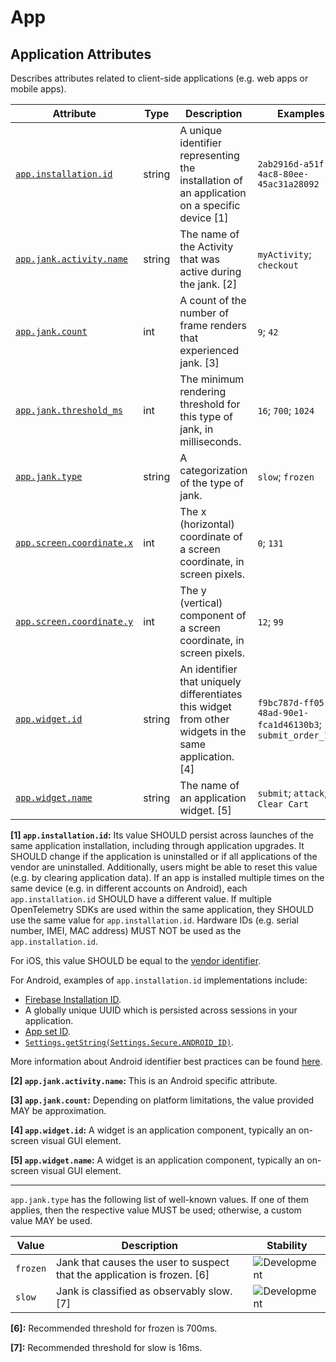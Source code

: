 <!-- NOTE: THIS FILE IS AUTOGENERATED. DO NOT EDIT BY HAND. -->
<!-- see templates/registry/markdown/attribute_namespace.md.j2 -->

# App

## Application Attributes

Describes attributes related to client-side applications (e.g. web apps or mobile apps).

| Attribute | Type | Description | Examples | Stability |
|---|---|---|---|---|
| <a id="app-installation-id" href="#app-installation-id">`app.installation.id`</a> | string | A unique identifier representing the installation of an application on a specific device [1] | `2ab2916d-a51f-4ac8-80ee-45ac31a28092` | ![Development](https://img.shields.io/badge/-development-blue) |
| <a id="app-jank-activity-name" href="#app-jank-activity-name">`app.jank.activity.name`</a> | string | The name of the Activity that was active during the jank. [2] | `myActivity`; `checkout` | ![Development](https://img.shields.io/badge/-development-blue) |
| <a id="app-jank-count" href="#app-jank-count">`app.jank.count`</a> | int | A count of the number of frame renders that experienced jank. [3] | `9`; `42` | ![Development](https://img.shields.io/badge/-development-blue) |
| <a id="app-jank-threshold-ms" href="#app-jank-threshold-ms">`app.jank.threshold_ms`</a> | int | The minimum rendering threshold for this type of jank, in milliseconds. | `16`; `700`; `1024` | ![Development](https://img.shields.io/badge/-development-blue) |
| <a id="app-jank-type" href="#app-jank-type">`app.jank.type`</a> | string | A categorization of the type of jank. | `slow`; `frozen` | ![Development](https://img.shields.io/badge/-development-blue) |
| <a id="app-screen-coordinate-x" href="#app-screen-coordinate-x">`app.screen.coordinate.x`</a> | int | The x (horizontal) coordinate of a screen coordinate, in screen pixels. | `0`; `131` | ![Development](https://img.shields.io/badge/-development-blue) |
| <a id="app-screen-coordinate-y" href="#app-screen-coordinate-y">`app.screen.coordinate.y`</a> | int | The y (vertical) component of a screen coordinate, in screen pixels. | `12`; `99` | ![Development](https://img.shields.io/badge/-development-blue) |
| <a id="app-widget-id" href="#app-widget-id">`app.widget.id`</a> | string | An identifier that uniquely differentiates this widget from other widgets in the same application. [4] | `f9bc787d-ff05-48ad-90e1-fca1d46130b3`; `submit_order_1829` | ![Development](https://img.shields.io/badge/-development-blue) |
| <a id="app-widget-name" href="#app-widget-name">`app.widget.name`</a> | string | The name of an application widget. [5] | `submit`; `attack`; `Clear Cart` | ![Development](https://img.shields.io/badge/-development-blue) |

**[1] `app.installation.id`:** Its value SHOULD persist across launches of the same application installation, including through application upgrades.
It SHOULD change if the application is uninstalled or if all applications of the vendor are uninstalled.
Additionally, users might be able to reset this value (e.g. by clearing application data).
If an app is installed multiple times on the same device (e.g. in different accounts on Android), each `app.installation.id` SHOULD have a different value.
If multiple OpenTelemetry SDKs are used within the same application, they SHOULD use the same value for `app.installation.id`.
Hardware IDs (e.g. serial number, IMEI, MAC address) MUST NOT be used as the `app.installation.id`.

For iOS, this value SHOULD be equal to the [vendor identifier](https://developer.apple.com/documentation/uikit/uidevice/identifierforvendor).

For Android, examples of `app.installation.id` implementations include:

- [Firebase Installation ID](https://firebase.google.com/docs/projects/manage-installations).
- A globally unique UUID which is persisted across sessions in your application.
- [App set ID](https://developer.android.com/identity/app-set-id).
- [`Settings.getString(Settings.Secure.ANDROID_ID)`](https://developer.android.com/reference/android/provider/Settings.Secure#ANDROID_ID).

More information about Android identifier best practices can be found [here](https://developer.android.com/training/articles/user-data-ids).

**[2] `app.jank.activity.name`:** This is an Android specific attribute.

**[3] `app.jank.count`:** Depending on platform limitations, the value provided MAY be approximation.

**[4] `app.widget.id`:** A widget is an application component, typically an on-screen visual GUI element.

**[5] `app.widget.name`:** A widget is an application component, typically an on-screen visual GUI element.

---

`app.jank.type` has the following list of well-known values. If one of them applies, then the respective value MUST be used; otherwise, a custom value MAY be used.

| Value  | Description | Stability |
|---|---|---|
| `frozen` | Jank that causes the user to suspect that the application is frozen. [6] | ![Development](https://img.shields.io/badge/-development-blue) |
| `slow` | Jank is classified as observably slow. [7] | ![Development](https://img.shields.io/badge/-development-blue) |

**[6]:** Recommended threshold for frozen is 700ms.

**[7]:** Recommended threshold for slow is 16ms.
